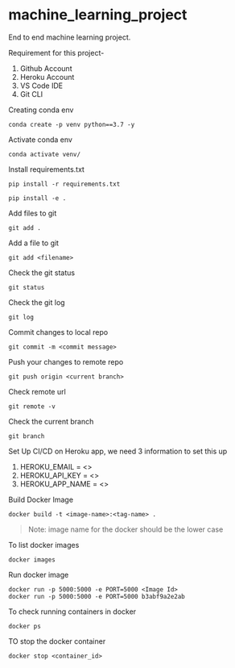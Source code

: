 # machine_learning_project

End to end machine learning project.

Requirement for this project-

1. Github Account
2. Heroku Account
3. VS Code IDE
4. Git CLI

Creating conda env

```
conda create -p venv python==3.7 -y
```

Activate conda env

```
conda activate venv/
```

Install requirements.txt

```
pip install -r requirements.txt
```

```
pip install -e .
```

Add files to git

```
git add .
```

Add a file to git

```
git add <filename>
```

Check the git status

```
git status
```

Check the git log

```
git log
```

Commit changes to local repo

```
git commit -m <commit message>
```

Push your changes to remote repo

```
git push origin <current branch>
```

Check remote url

```
git remote -v
```

Check the current branch

```
git branch
```

Set Up CI/CD on Heroku app, we need 3 information to set this up

1. HEROKU_EMAIL = <>
2. HEROKU_API_KEY = <>
3. HEROKU_APP_NAME = <>

Build Docker Image

```
docker build -t <image-name>:<tag-name> .
```

> Note: image name for the docker should be the lower case

To list docker images

```
docker images
```

Run docker image

```
docker run -p 5000:5000 -e PORT=5000 <Image Id>
docker run -p 5000:5000 -e PORT=5000 b3abf9a2e2ab
```

To check running containers in docker

```
docker ps
```

TO stop the docker container

```
docker stop <container_id>
```
